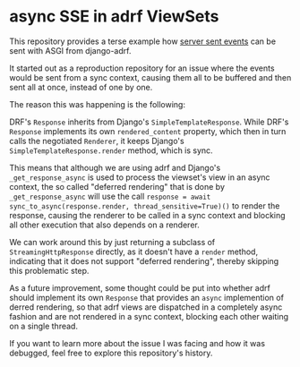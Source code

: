 # async SSE in adrf ViewSets

This repository provides a terse example how [server sent events](https://developer.mozilla.org/en-US/docs/Web/API/Server-sent_events) can be sent with ASGI from django-adrf.

It started out as a reproduction repository for an issue where the events would be sent from a sync context, causing them all to be buffered and then sent all at once, instead of one by one.

The reason this was happening is the following:

DRF's `Response` inherits from Django's `SimpleTemplateResponse`. While DRF's `Response` implements its own `rendered_content` property, which then in turn calls the negotiated `Renderer`,
it keeps Django's `SimpleTemplateResponse.render` method, which is sync.

This means that although we are using adrf and Django's `_get_response_async` is used to process the viewset's view in an async context, the so called "deferred rendering" that is done
by `_get_response_async` will use the call `response = await sync_to_async(response.render, thread_sensitive=True)()` to render the response, causing the renderer to be called in a sync
context and blocking all other execution that also depends on a renderer.

We can work around this by just returning a subclass of `StreamingHttpResponse` directly, as it doesn't have a `render` method, indicating that it does not support "deferred rendering", thereby skipping this problematic step.

As a future improvement, some thought could be put into whether adrf should implement its own `Response` that provides an `async` implemention of derred rendering, so that adrf views are dispatched in a completely async fashion and are not rendered in a sync context, blocking each other waiting on a single thread.

If you want to learn more about the issue I was facing and how it was debugged, feel free to explore this repository's history.
